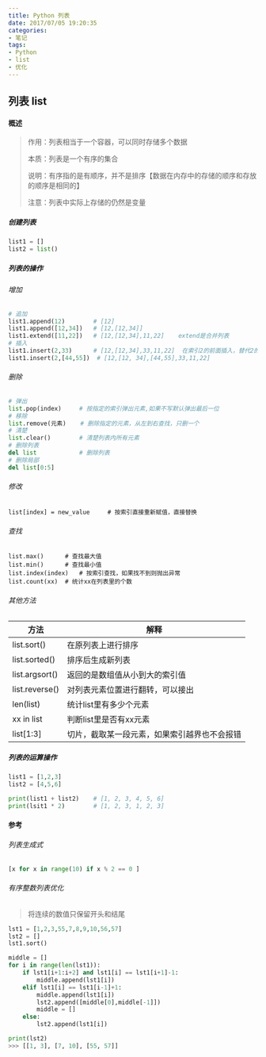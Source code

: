 ```yaml
---
title: Python 列表
date: 2017/07/05 19:20:35
categories: 
- 笔记
tags: 
- Python
- list
- 优化
---
```


## 列表 list

#### 概述

> 作用：列表相当于一个容器，可以同时存储多个数据
>
> 本质：列表是一个有序的集合
>
> 说明：有序指的是有顺序，并不是排序【数据在内存中的存储的顺序和存放的顺序是相同的】
>
> 注意：列表中实际上存储的仍然是变量

##### 创建列表

```python
list1 = []
list2 = list()
```

##### 列表的操作

###### 增加

```python
# 追加
list1.append(12)		# [12]
list1.append([12,34])	# [12,[12,34]]
list1.extend([11,22])	# [12,[12,34],11,22]    extend是合并列表
# 插入
list1.insert(2,33)		# [12,[12,34],33,11,22]  在索引2的前面插入，替代2的位置
list1.insert(2,[44,55])  # [12,[12, 34],[44,55],33,11,22]
```

###### 删除

```python
# 弹出
list.pop(index)		# 按指定的索引弹出元素,如果不写默认弹出最后一位
# 移除
list.remove(元素)    # 删除指定的元素，从左到右查找，只删一个
# 清楚
list.clear()		# 清楚列表内所有元素
# 删除列表
del list			# 删除列表
# 删除局部
del list[0:5]
```

###### 修改

```
list[index] = new_value		# 按索引直接重新赋值，直接替换
```

###### 查找

```
list.max()		# 查找最大值
list.min()		# 查找最小值
list.index(index)	# 按索引查找，如果找不到则抛出异常
list.count(xx)	# 统计xx在列表里的个数
```

###### 其他方法

| 方法           | 解释                                         |
| -------------- | -------------------------------------------- |
| list.sort()    | 在原列表上进行排序                           |
| list.sorted()  | 排序后生成新列表                             |
| list.argsort() | 返回的是数组值从小到大的索引值               |
| list.reverse() | 对列表元素位置进行翻转，可以接出             |
| len(list)      | 统计list里有多少个元素                       |
| xx in list     | 判断list里是否有xx元素                       |
| list[1:3]      | 切片，截取某一段元素，如果索引越界也不会报错 |

##### 列表的运算操作

```python
list1 = [1,2,3]
list2 = [4,5,6]

print(list1 + list2)	# [1, 2, 3, 4, 5, 6]
print(lsit1 * 2)		# [1, 2, 3, 1, 2, 3]
```

#### 参考

###### 列表生成式

```python
[x for x in range(10) if x % 2 == 0 ]
```



###### 有序整数列表优化

> 将连续的数值只保留开头和结尾

```python
lst1 = [1,2,3,55,7,8,9,10,56,57]
lst2 = []
lst1.sort()

middle = []
for i in range(len(lst1)):
    if lst1[i+1:i+2] and lst1[i] == lst1[i+1]-1:
        middle.append(lst1[i])
    elif lst1[i] == lst1[i-1]+1:
        middle.append(lst1[i])
        lst2.append([middle[0],middle[-1]])
        middle = []
    else:
        lst2.append(lst1[i])

print(lst2)
>>> [[1, 3], [7, 10], [55, 57]]
```

